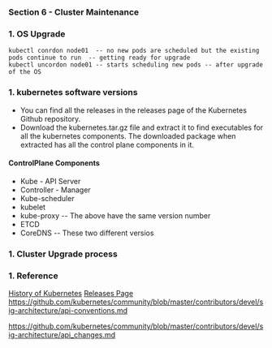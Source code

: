 ### Section 6 - Cluster Maintenance 
### 1. OS Upgrade
``` kubectl drain node01  -- evicts all the pods running on the node and not schedule any new pods  -- used before the upgrading OS
kubectl conrdon node01  -- no new pods are scheduled but the existing pods continue to run  -- getting ready for upgrade
kubectl uncordon node01 -- starts scheduling new pods -- after upgrade of the OS
```
### 1. kubernetes software versions
* You can find all the releases in the releases page of the Kubernetes Github repository.
* Download the kubernetes.tar.gz file and extract it to find executables for all the kubernetes components. The downloaded package when extracted has all the control plane components in it.
#### ControlPlane Components
* Kube - API Server
* Controller - Manager
* Kube-scheduler
* kubelet
* kube-proxy
-- The above have the same version number
* ETCD 
* CoreDNS 
-- These two different versios
### 1. Cluster Upgrade process
### 1. Reference

[History of Kubernetes](https://blog.risingstack.com/the-history-of-kubernetes/)
[Releases Page](https://github.com/kubernetes/kubernetes/releases/)
https://github.com/kubernetes/community/blob/master/contributors/devel/sig-architecture/api-conventions.md

https://github.com/kubernetes/community/blob/master/contributors/devel/sig-architecture/api_changes.md

